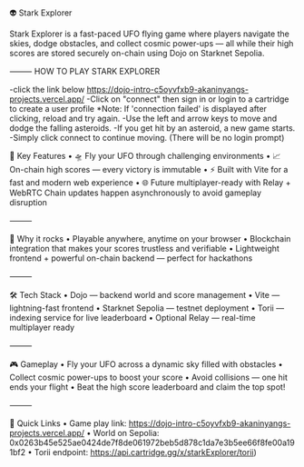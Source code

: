 👽 Stark Explorer

Stark Explorer is a fast-paced UFO flying game where players navigate the skies, dodge obstacles, and collect cosmic power-ups — all while their high scores are stored securely on-chain using Dojo on Starknet Sepolia.

⸻
HOW TO PLAY STARK EXPLORER

-click the link below https://dojo-intro-c5oyvfxb9-akaninyangs-projects.vercel.app/
-Click on "connect" then sign in or login to a cartridge to create a user profile
*Note: If 'connection failed' is displayed after clicking, reload and try again.
-Use the left and arrow keys to move and dodge the falling asteroids.
-If you get hit by an asteroid, a new game starts.
-Simply click connect to continue moving. (There will be no login prompt)

🌟 Key Features
	•	🛸 Fly your UFO through challenging environments
	•	📈 On-chain high scores — every victory is immutable
	•	⚡ Built with Vite for a fast and modern web experience
	•	🌐 Future multiplayer-ready with Relay + WebRTC
	Chain updates happen asynchronously to avoid gameplay disruption

⸻

🚀 Why it rocks
	•	Playable anywhere, anytime on your browser
	•	Blockchain integration that makes your scores trustless and verifiable
	•	Lightweight frontend + powerful on-chain backend — perfect for hackathons

⸻

🛠 Tech Stack
	•	Dojo — backend world and score management
	•	Vite — lightning-fast frontend
	•	Starknet Sepolia — testnet deployment
	•	Torii — indexing service for live leaderboard
	•	Optional Relay — real-time multiplayer ready

⸻

🎮 Gameplay
	•	Fly your UFO across a dynamic sky filled with obstacles
	•	Collect cosmic power-ups to boost your score
	•	Avoid collisions — one hit ends your flight
	•	Beat the high score leaderboard and claim the top spot!

⸻

🔗 Quick Links
	•	Game play link: https://dojo-intro-c5oyvfxb9-akaninyangs-projects.vercel.app/
	•	World on Sepolia: 0x0263b45e525ae0424de7f8de061972beb5d878c1da7e3b5ee66f8fe00a191bf2
	•	Torii endpoint: https://api.cartridge.gg/x/starkExplorer/torii)

